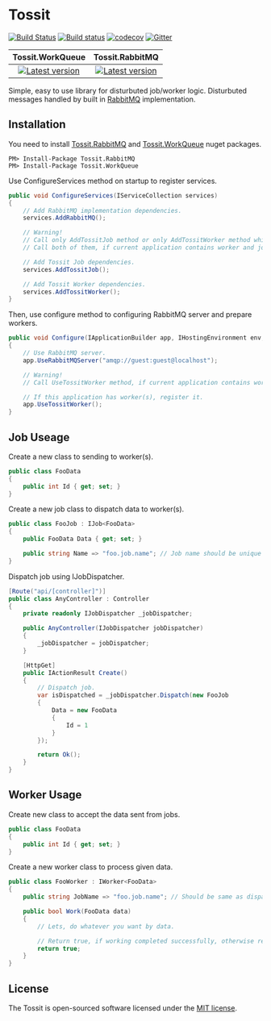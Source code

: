 # Tossit #
[![Build Status](https://travis-ci.org/turgayozgur/tossit.svg?branch=master)](https://travis-ci.org/turgayozgur/tossit)
[![Build status](https://ci.appveyor.com/api/projects/status/whuoamx1tb19jbn6/branch/master?svg=true)](https://ci.appveyor.com/project/turgayozgur/tossit/branch/master)
[![codecov](https://codecov.io/gh/turgayozgur/tossit/branch/master/graph/badge.svg)](https://codecov.io/gh/turgayozgur/tossit)
[![Gitter](https://img.shields.io/gitter/room/nwjs/nw.js.svg)](https://gitter.im/tossitchat/Lobby)

| Tossit.WorkQueue | Tossit.RabbitMQ |
|:-------------------------------------------------------------------------------------------------------------------------:|:-----------------------------------------------------------------------------------------------------------------------:|
| [![Latest version](https://img.shields.io/nuget/v/Tossit.WorkQueue.svg)](https://www.nuget.org/packages/Tossit.WorkQueue) | [![Latest version](https://img.shields.io/nuget/v/Tossit.RabbitMQ.svg)](https://www.nuget.org/packages/Tossit.RabbitMQ) |

Simple, easy to use library for disturbuted job/worker logic. Disturbuted messages handled by built in [RabbitMQ](https://github.com/rabbitmq/rabbitmq-dotnet-client) implementation.
## Installation ##
You need to install [Tossit.RabbitMQ](https://www.nuget.org/packages/Tossit.RabbitMQ) and [Tossit.WorkQueue](https://www.nuget.org/packages/Tossit.WorkQueue) nuget packages.
```
PM> Install-Package Tossit.RabbitMQ
PM> Install-Package Tossit.WorkQueue
```
Use ConfigureServices method on startup to register services.
```csharp
public void ConfigureServices(IServiceCollection services)
{
    // Add RabbitMQ implementation dependencies.
    services.AddRabbitMQ();

    // Warning!
    // Call only AddTossitJob method or only AddTossitWorker method which one you need. 
    // Call both of them, if current application contains worker and job.

    // Add Tossit Job dependencies.
    services.AddTossitJob();

    // Add Tossit Worker dependencies.
    services.AddTossitWorker(); 
}
```
Then, use configure method to configuring RabbitMQ server and prepare workers.
```csharp
public void Configure(IApplicationBuilder app, IHostingEnvironment env, ILoggerFactory loggerFactory)
{
    // Use RabbitMQ server.
    app.UseRabbitMQServer("amqp://guest:guest@localhost");

    // Warning!
    // Call UseTossitWorker method, if current application contains worker.

    // If this application has worker(s), register it.
    app.UseTossitWorker();
}
```
## Job Useage ##
Create a new class to sending to worker(s).
```csharp
public class FooData
{
    public int Id { get; set; }
}
```
Create a new job class to dispatch data to worker(s).
```csharp
public class FooJob : IJob<FooData>
{
    public FooData Data { get; set; }

    public string Name => "foo.job.name"; // Job name should be unique for each job.
}
```
Dispatch job using IJobDispatcher.
```csharp
[Route("api/[controller]")]
public class AnyController : Controller
{
    private readonly IJobDispatcher _jobDispatcher;

    public AnyController(IJobDispatcher jobDispatcher)
    {
        _jobDispatcher = jobDispatcher;
    }

    [HttpGet]
    public IActionResult Create()
    {
        // Dispatch job.
        var isDispatched = _jobDispatcher.Dispatch(new FooJob
        {
            Data = new FooData
            {
                Id = 1
            }
        });

        return Ok();
    }
}
```
## Worker Usage ##
Create new class to accept the data sent from jobs.
```csharp
public class FooData
{
    public int Id { get; set; }
}
```
Create a new worker class to process given data.
```csharp
public class FooWorker : IWorker<FooData>
{
    public string JobName => "foo.job.name"; // Should be same as dispatched job name.

    public bool Work(FooData data)
    {
        // Lets, do whatever you want by data.

        // Return true, if working completed successfully, otherwise return false.
        return true;
    }
}
```
## License ##
The Tossit is open-sourced software licensed under the [MIT license](https://opensource.org/licenses/MIT).

